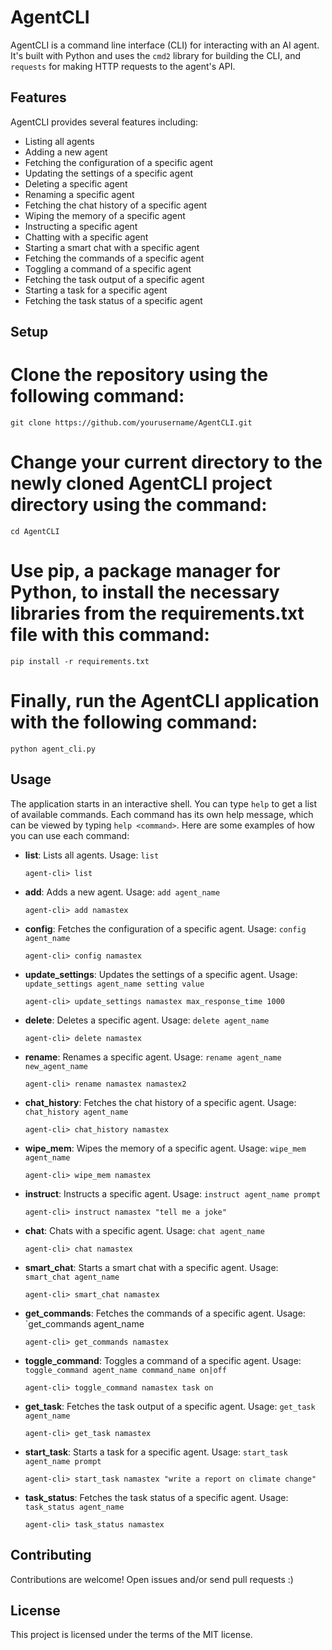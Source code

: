 # AgentCLI

AgentCLI is a command line interface (CLI) for interacting with an AI agent. It's built with Python and uses the `cmd2` library for building the CLI, and `requests` for making HTTP requests to the agent's API.

## Features

AgentCLI provides several features including:

- Listing all agents
- Adding a new agent
- Fetching the configuration of a specific agent
- Updating the settings of a specific agent
- Deleting a specific agent
- Renaming a specific agent
- Fetching the chat history of a specific agent
- Wiping the memory of a specific agent
- Instructing a specific agent
- Chatting with a specific agent
- Starting a smart chat with a specific agent
- Fetching the commands of a specific agent
- Toggling a command of a specific agent
- Fetching the task output of a specific agent
- Starting a task for a specific agent
- Fetching the task status of a specific agent

## Setup


# Clone the repository using the following command:
```
git clone https://github.com/yourusername/AgentCLI.git
```
# Change your current directory to the newly cloned AgentCLI project directory using the command:
```
cd AgentCLI
```
# Use pip, a package manager for Python, to install the necessary libraries from the requirements.txt file with this command:
```
pip install -r requirements.txt
```
# Finally, run the AgentCLI application with the following command:
```
python agent_cli.py
```

## Usage

The application starts in an interactive shell. You can type `help` to get a list of available commands. Each command has its own help message, which can be viewed by typing `help <command>`. Here are some examples of how you can use each command:

- **list**: Lists all agents. Usage: `list`
  ```
  agent-cli> list
  ```
  
- **add**: Adds a new agent. Usage: `add agent_name`
  ```
  agent-cli> add namastex
  ```
  
- **config**: Fetches the configuration of a specific agent. Usage: `config agent_name`
  ```
  agent-cli> config namastex
  ```
  
- **update_settings**: Updates the settings of a specific agent. Usage: `update_settings agent_name setting value`
  ```
  agent-cli> update_settings namastex max_response_time 1000
  ```
  
- **delete**: Deletes a specific agent. Usage: `delete agent_name`
  ```
  agent-cli> delete namastex
  ```
  
- **rename**: Renames a specific agent. Usage: `rename agent_name new_agent_name`
  ```
  agent-cli> rename namastex namastex2
  ```
  
- **chat_history**: Fetches the chat history of a specific agent. Usage: `chat_history agent_name`
  ```
  agent-cli> chat_history namastex
  ```
  
- **wipe_mem**: Wipes the memory of a specific agent. Usage: `wipe_mem agent_name`
  ```
  agent-cli> wipe_mem namastex
  ```
  
- **instruct**: Instructs a specific agent. Usage: `instruct agent_name prompt`
  ```
  agent-cli> instruct namastex "tell me a joke"
  ```
  
- **chat**: Chats with a specific agent. Usage: `chat agent_name`
  ```
  agent-cli> chat namastex
  ```
  
- **smart_chat**: Starts a smart chat with a specific agent. Usage: `smart_chat agent_name`
  ```
  agent-cli> smart_chat namastex
  ```
  
- **get_commands**: Fetches the commands of a specific agent. Usage: `get_commands agent_name

  ```
  agent-cli> get_commands namastex
  ```
  
- **toggle_command**: Toggles a command of a specific agent. Usage: `toggle_command agent_name command_name on|off`
  ```
  agent-cli> toggle_command namastex task on
  ```
  
- **get_task**: Fetches the task output of a specific agent. Usage: `get_task agent_name`
  ```
  agent-cli> get_task namastex
  ```
  
- **start_task**: Starts a task for a specific agent. Usage: `start_task agent_name prompt`
  ```
  agent-cli> start_task namastex "write a report on climate change"
  ```
  
- **task_status**: Fetches the task status of a specific agent. Usage: `task_status agent_name`
  ```
  agent-cli> task_status namastex
  ```

## Contributing

Contributions are welcome! Open issues and/or send pull requests :)

## License

This project is licensed under the terms of the MIT license.
